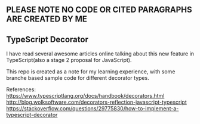 ## PLEASE NOTE NO CODE OR CITED PARAGRAPHS ARE CREATED BY ME 
## TypeScript Decorator

I have read several awesome articles online talking about this new feature in TypeScript(also a stage 2 proposal for JavaScript).

This repo is created as a note for my learning experience, with some branche based sample code for different decorator types.

References:
https://www.typescriptlang.org/docs/handbook/decorators.html
http://blog.wolksoftware.com/decorators-reflection-javascript-typescript
https://stackoverflow.com/questions/29775830/how-to-implement-a-typescript-decorator